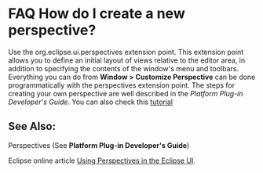 

FAQ How do I create a new perspective?
======================================

Use the org.eclipse.ui.perspectives extension point. This extension point allows you to define an initial layout of views relative to the editor area, in addition to specifying the contents of the window's menu and toolbars. Everything you can do from **Window > Customize Perspective** can be done programmatically with the perspectives extension point. The steps for creating your own perspective are well described in the _Platform Plug-in Developer's Guide_. You can also check this [tutorial](https://www.eclipse.org/articles/using-perspectives/PerspectiveArticle.html)

  

See Also:
---------

Perspectives (See **Platform Plug-in Developer's Guide**)

Eclipse online article [Using Perspectives in the Eclipse UI](https://www.eclipse.org/articles/using-perspectives/PerspectiveArticle.html).

